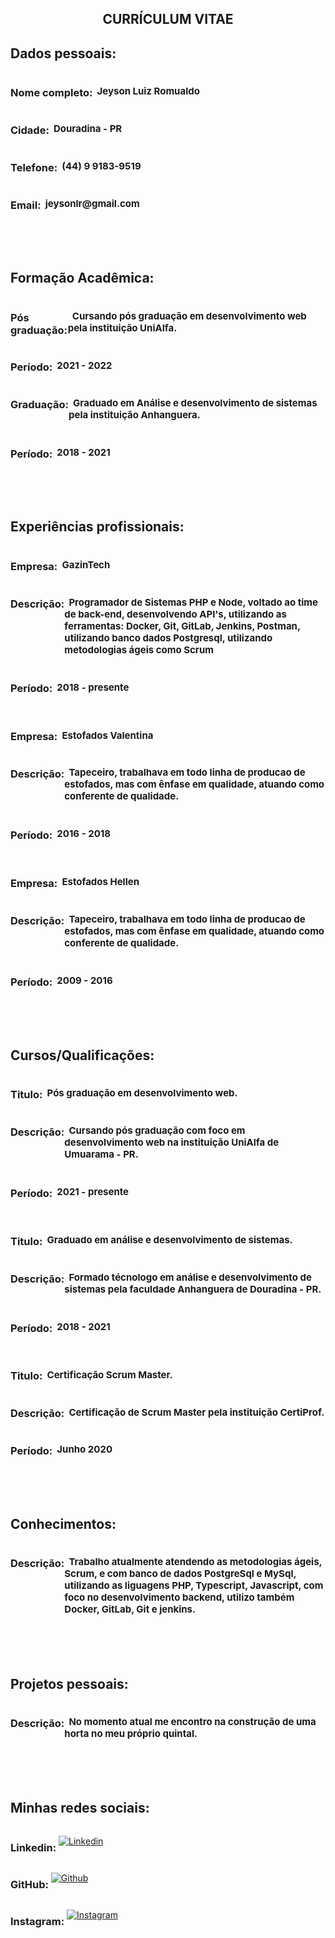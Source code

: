 <div align="center"> <h2 style="font-weight:bold">CURRÍCULUM VITAE</h2> </div>

<div>
    <h2 style="font-weight:bold"> Dados pessoais: </h2>
    <div id="inputs" style="display: flex">
        <h3 style="font-weight:bold"> Nome completo: </h3> 
        <h4 style="font-size:15px"> &nbsp; Jeyson Luiz Romualdo</h4> 
    </div>
    <div id="inputs" style="display: flex">
        <h3 style="font-weight:bold"> Cidade: </h3> 
        <h4 style="font-size:15px"> &nbsp; Douradina - PR</h4> 
    </div>
    <div id="inputs" style="display: flex">
        <h3 style="font-weight:bold"> Telefone: </h3> 
        <h4 style="font-size:15px"> &nbsp; (44) 9 9183-9519</h4> 
    </div>
    <div id="inputs" style="display: flex">
        <h3 style="font-weight:bold"> Email: </h3> 
        <h4 style="font-size:15px"> &nbsp; jeysonlr@gmail.com</h4> 
    </div>
</div>

<br><br>

<div>
    <h2 style="font-weight:bold"> Formação Acadêmica: </h2>
    <div id="inputs" style="display: flex">
        <h3 style="font-weight:bold"> Pós graduação: </h3> 
        <h4 style="font-size:15px"> &nbsp; Cursando pós graduação em desenvolvimento web pela instituição UniAlfa.</h4> 
    </div>
    <div id="inputs" style="display: flex">
        <h3 style="font-weight:bold"> Período: </h3> 
        <h4 style="font-size:15px"> &nbsp; 2021 - 2022</h4> 
    </div>
    <div id="inputs" style="display: flex">
        <h3 style="font-weight:bold"> Graduação: </h3> 
        <h4 style="font-size:15px"> &nbsp; Graduado em Análise e desenvolvimento de sistemas pela instituição Anhanguera.</h4> 
    </div>
    <div id="inputs" style="display: flex">
        <h3 style="font-weight:bold"> Período: </h3> 
        <h4 style="font-size:15px"> &nbsp; 2018 - 2021</h4> 
    </div>
</div>

<br><br>

<div>
    <h2 style="font-weight:bold"> Experiências profissionais: </h2>
    <div id="inputs" style="display: flex">
        <h3 style="font-weight:bold">Empresa:</h3>
        <h4 style="font-size:15px">&nbsp; GazinTech</h4>
    </div>
    <div id="inputs" style="display: flex">
        <h3 style="font-weight:bold"> Descrição: </h3>
        <h4 style="font-size:15px"> &nbsp; Programador de Sistemas PHP e Node, voltado ao time de back-end, desenvolvendo API's, utilizando as ferramentas: Docker, Git, GitLab, Jenkins, Postman, utilizando banco dados Postgresql, utilizando metodologias ágeis como Scrum
        </h4> 
    </div>
    <div id="inputs" style="display: flex">
        <h3 style="font-weight:bold"> Período: </h3> 
        <h4 style="font-size:15px"> &nbsp; 2018 - presente</h4> 
    </div>
    <br>
     <div id="inputs" style="display: flex">
        <h3 style="font-weight:bold">Empresa:</h3>
        <h4 style="font-size:15px">&nbsp; Estofados Valentina</h4>
    </div>
    <div id="inputs" style="display: flex">
        <h3 style="font-weight:bold"> Descrição: </h3>
        <h4 style="font-size:15px"> &nbsp; Tapeceiro, trabalhava em todo linha de producao de estofados, mas com ênfase em qualidade, atuando como conferente de qualidade.
        </h4>
    </div>
    <div id="inputs" style="display: flex">
        <h3 style="font-weight:bold"> Período: </h3>
        <h4 style="font-size:15px"> &nbsp; 2016 - 2018</h4>
    </div>
    <br>
    <div id="inputs" style="display: flex">
        <h3 style="font-weight:bold">Empresa:</h3>
        <h4 style="font-size:15px">&nbsp; Estofados Hellen</h4>
    </div>
    <div id="inputs" style="display: flex">
        <h3 style="font-weight:bold"> Descrição: </h3>
        <h4 style="font-size:15px"> &nbsp; Tapeceiro, trabalhava em todo linha de producao de estofados, mas com ênfase em qualidade, atuando como conferente de qualidade.
        </h4>
    </div>
    <div id="inputs" style="display: flex">
        <h3 style="font-weight:bold"> Período: </h3>
        <h4 style="font-size:15px"> &nbsp; 2009 - 2016</h4>
    </div>
</div>

<br><br>

<div>
    <h2 style="font-weight:bold">Cursos/Qualificações:</h2>
    <div id="inputs" style="display: flex">
        <h3 style="font-weight:bold"> Titulo: </h3>
        <h4 style="font-size:15px"> &nbsp; Pós graduação em desenvolvimento web.
        </h4>
    </div>
    <div id="inputs" style="display: flex">
        <h3 style="font-weight:bold"> Descrição: </h3>
        <h4 style="font-size:15px"> &nbsp; Cursando pós graduação com foco em desenvolvimento web na instituição UniAlfa de Umuarama - PR.
        </h4>
    </div>
    <div id="inputs" style="display: flex">
        <h3 style="font-weight:bold"> Período: </h3>
        <h4 style="font-size:15px"> &nbsp; 2021 - presente</h4>
    </div>
    <br>
    <div id="inputs" style="display: flex">
        <h3 style="font-weight:bold"> Titulo: </h3>
        <h4 style="font-size:15px"> &nbsp; Graduado em análise e desenvolvimento de sistemas.
        </h4>
    </div>
    <div id="inputs" style="display: flex">
        <h3 style="font-weight:bold"> Descrição: </h3>
        <h4 style="font-size:15px"> &nbsp; Formado técnologo em análise e desenvolvimento de sistemas pela faculdade Anhanguera de Douradina - PR.
        </h4>
    </div>
    <div id="inputs" style="display: flex">
        <h3 style="font-weight:bold"> Período: </h3>
        <h4 style="font-size:15px"> &nbsp; 2018 - 2021</h4>
    </div>
    <br>
    <div id="inputs" style="display: flex">
        <h3 style="font-weight:bold"> Titulo: </h3>
        <h4 style="font-size:15px"> &nbsp Certificação Scrum Master.
        </h4>
    </div>
    <div id="inputs" style="display: flex">
        <h3 style="font-weight:bold"> Descrição: </h3>
        <h4 style="font-size:15px"> &nbsp; Certificação de Scrum Master pela instituição CertiProf.
        </h4>
    </div>
    <div id="inputs" style="display: flex">
        <h3 style="font-weight:bold"> Período: </h3>
        <h4 style="font-size:15px"> &nbsp; Junho 2020</h4>
    </div>
</div>

<br><br>

<div>
    <h2 style="font-weight:bold">Conhecimentos:</h2>
    <div id="inputs" style="display: flex">
        <h3 style="font-weight:bold"> Descrição: </h3>
        <h4 style="font-size:15px"> &nbsp; Trabalho atualmente atendendo as metodologias ágeis, Scrum, e com banco de dados PostgreSql e MySql, utilizando as liguagens PHP, Typescript, Javascript, com foco no desenvolvimento backend, utilizo também Docker, GitLab, Git e jenkins. 
        </h4>
    </div>
</div>

<br><br>

<div>
    <h2 style="font-weight:bold">Projetos pessoais:</h2>
    <div id="inputs" style="display: flex">
        <h3 style="font-weight:bold"> Descrição: </h3> 
        <h4 style="font-size:15px"> &nbsp; No momento atual me encontro na construção de uma horta no meu próprio quintal.</h4> 
    </div>
</div>

<br><br>

<div>
    <h2 style="font-weight:bold">Minhas redes sociais:</h2>
    <div id="inputs" style="display: flex">
        <h3 style="font-weight:bold"> Linkedin:&nbsp;</h3>

[![Linkedin](https://img.shields.io/badge/Jeyson_Romualdo%20-blue?style=flat-square&logo=Linkedin&logoColor=white)](https://www.linkedin.com/in/jeyson-luiz-romualdo-86992995/)
    </div>
    <div id="inputs" style="display: flex">
        <h3 style="font-weight:bold"> GitHub:&nbsp;</h3>

[![Github](https://img.shields.io/badge/Jeyson_Romualdo%20-black?style=flat-square&logo=github&logoColor=white)](https://github.com/jeysonlr)
    </div> 
    <div id="inputs" style="display: flex">
        <h3 style="font-weight:bold"> Instagram:&nbsp;</h3>

[![Instagram](https://img.shields.io/badge/Jeyson_Romualdo%20-purple?style=flat-square&logo=instagram&logoColor=white)](https://www.instagram.com/jeysonluiz/)
    </div>    
</div>
